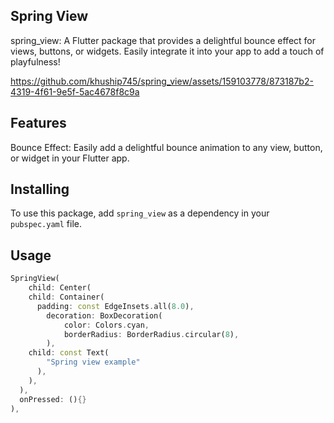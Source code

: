 ## Spring View
spring_view: A Flutter package that provides a delightful bounce effect for views, buttons, or widgets. Easily integrate it into your app to add a touch of playfulness!

https://github.com/khuship745/spring_view/assets/159103778/873187b2-4319-4f61-9e5f-5ac4678f8c9a

## Features
Bounce Effect: Easily add a delightful bounce animation to any view, button, or widget in your Flutter app.


## Installing
To use this package, add `spring_view` as a dependency in your `pubspec.yaml` file.


## Usage

```dart
SpringView(
    child: Center(
    child: Container(
      padding: const EdgeInsets.all(8.0),
        decoration: BoxDecoration(
            color: Colors.cyan,
            borderRadius: BorderRadius.circular(8),
        ),
    child: const Text(
        "Spring view example"
      ),
    ),
  ),
  onPressed: (){}
),
```
